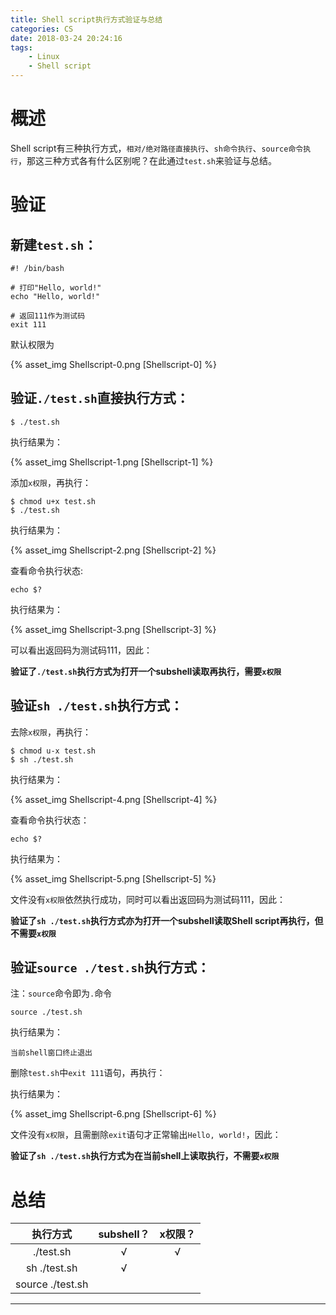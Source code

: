 ```yaml
---
title: Shell script执行方式验证与总结
categories: CS
date: 2018-03-24 20:24:16
tags:
    - Linux
    - Shell script
---
```


# 概述

Shell script有三种执行方式，`相对/绝对路径直接执行`、`sh命令执行`、`source命令执行`，那这三种方式各有什么区别呢？在此通过`test.sh`来验证与总结。

<!-- more -->

# 验证

## 新建`test.sh`：

```shell
#! /bin/bash

# 打印"Hello, world!"
echo "Hello, world!"

# 返回111作为测试码
exit 111
```

默认权限为

{% asset_img Shellscript-0.png [Shellscript-0] %}

## 验证`./test.sh`直接执行方式：

```shell
$ ./test.sh
```

执行结果为：

{% asset_img Shellscript-1.png [Shellscript-1] %}

添加`x权限`，再执行：

```shell
$ chmod u+x test.sh
$ ./test.sh
```

执行结果为：

{% asset_img Shellscript-2.png [Shellscript-2] %}

查看命令执行状态:

```shell
echo $?
```

执行结果为：

{% asset_img Shellscript-3.png [Shellscript-3] %}

可以看出返回码为测试码111，因此：

**验证了`./test.sh`执行方式为打开一个subshell读取再执行，需要`x权限`**

## 验证`sh ./test.sh`执行方式：

去除`x权限`，再执行：

```shell
$ chmod u-x test.sh
$ sh ./test.sh
```

执行结果为：

{% asset_img Shellscript-4.png [Shellscript-4] %}

查看命令执行状态：

```shell
echo $?
```

执行结果为：

{% asset_img Shellscript-5.png [Shellscript-5] %}

文件没有`x权限`依然执行成功，同时可以看出返回码为测试码111，因此：

**验证了`sh ./test.sh`执行方式亦为打开一个subshell读取Shell script再执行，但不需要`x权限`**

## 验证`source ./test.sh`执行方式：

注：`source`命令即为`.`命令

```shell
source ./test.sh
```

执行结果为：

```
当前shell窗口终止退出
```

删除`test.sh`中`exit 111`语句，再执行：

执行结果为：

{% asset_img Shellscript-6.png [Shellscript-6] %}

文件没有`x权限`，且需删除`exit`语句才正常输出`Hello, world!`，因此：

**验证了`sh ./test.sh`执行方式为在当前shell上读取执行，不需要`x权限`**

# 总结

| 执行方式          | subshell？ | x权限？  |
| :---:            | :---:      | :---:   |
| ./test.sh        | &radic;    | &radic; |
| sh ./test.sh     | &radic;    | &nbsp;  |
| source ./test.sh | &nbsp;     | &nbsp;  |

---
